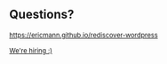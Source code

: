 ##  Questions?

<p class="fragment">
    <small>
        <a href="https://ericmann.github.io/rediscover-wordpress">https://ericmann.github.io/rediscover-wordpress</a>
    </small>
</p>
<p class="fragment">
	<small>
		<a href="http://10up.com">We're hiring :)</a>
	</small>
</p>
